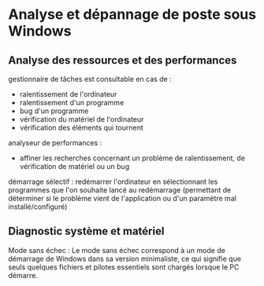 
# Analyse et dépannage de poste sous Windows


## Analyse des ressources et des performances 

gestionnaire de tâches est consultable en cas de : 
- ralentissement de l'ordinateur
- ralentissement d'un programme
- bug d'un programme
- vérification du matériel de l'ordinateur 
- vérification des éléments qui tournent 

analyseur de performances :
- affiner les recherches concernant un problème de ralentissement, de vérification de matériel ou un bug 

démarrage sélectif : redémarrer l'ordinateur en sélectionnant les programmes que l'on souhaite lancé au redémarrage (permettant de déterminer si le problème vient de l'application ou d'un paramètre mal installé/configuré)

## Diagnostic système et matériel 

Mode sans échec : Le mode sans échec correspond à un mode de démarrage de Windows
dans sa version minimaliste, ce qui signifie que seuls quelques fichiers et pilotes essentiels sont chargés lorsque le PC démarre.
